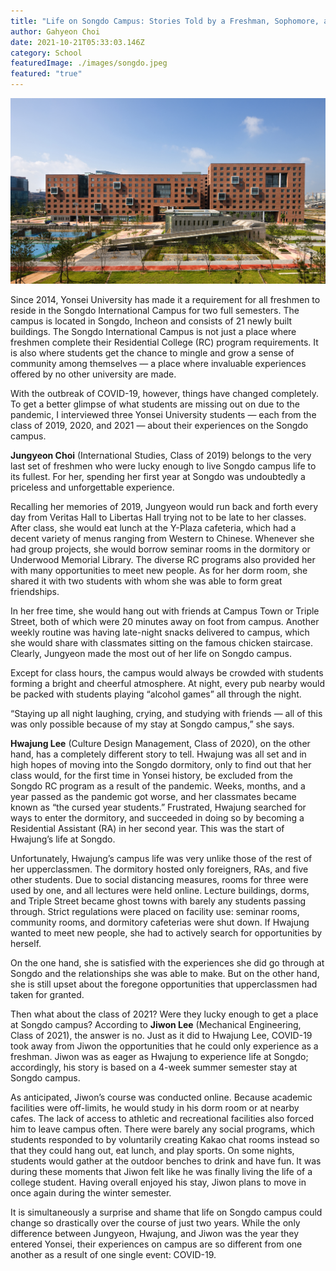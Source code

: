 ```yaml
---
title: "Life on Songdo Campus: Stories Told by a Freshman, Sophomore, and Junior"
author: Gahyeon Choi
date: 2021-10-21T05:33:03.146Z
category: School
featuredImage: ./images/songdo.jpeg
featured: "true"
---
```

![songdo](images/songdo.jpeg)

Since 2014, Yonsei University has made it a requirement for all freshmen to reside in the Songdo International Campus for two full semesters. The campus is located in Songdo, Incheon and consists of 21 newly built buildings. The Songdo International Campus is not just a place where freshmen complete their Residential College (RC) program requirements. It is also where students get the chance to mingle and grow a sense of community among themselves — a place where invaluable experiences offered by no other university are made.

With the outbreak of COVID-19, however, things have changed completely. To get a better glimpse of what students are missing out on due to the pandemic, I interviewed three Yonsei University students — each from the class of 2019, 2020, and 2021 — about their experiences on the Songdo campus.

**Jungyeon Choi** (International Studies, Class of 2019) belongs to the very last set of freshmen who were lucky enough to live Songdo campus life to its fullest. For her, spending her first year at Songdo was undoubtedly a priceless and unforgettable experience.

Recalling her memories of 2019, Jungyeon would run back and forth every day from Veritas Hall to Libertas Hall trying not to be late to her classes. After class, she would eat lunch at the Y-Plaza cafeteria, which had a decent variety of menus ranging from Western to Chinese. Whenever she had group projects, she would borrow seminar rooms in the dormitory or Underwood Memorial Library. The diverse RC programs also provided her with many opportunities to meet new people. As for her dorm room, she shared it with two students with whom she was able to form great friendships.

In her free time, she would hang out with friends at Campus Town or Triple Street, both of which were 20 minutes away on foot from campus. Another weekly routine was having late-night snacks delivered to campus, which she would share with classmates sitting on the famous chicken staircase. Clearly, Jungyeon made the most out of her life on Songdo campus.

Except for class hours, the campus would always be crowded with students forming a bright and cheerful atmosphere. At night, every pub nearby would be packed with students playing “alcohol games” all through the night.

“Staying up all night laughing, crying, and studying with friends — all of this was only possible because of my stay at Songdo campus,” she says.

**Hwajung Lee** (Culture Design Management, Class of 2020), on the other hand, has a completely different story to tell. Hwajung was all set and in high hopes of moving into the Songdo dormitory, only to find out that her class would, for the first time in Yonsei history, be excluded from the Songdo RC program as a result of the pandemic. Weeks, months, and a year passed as the pandemic got worse, and her classmates became known as “the cursed year students.” Frustrated, Hwajung searched for ways to enter the dormitory, and succeeded in doing so by becoming a Residential Assistant (RA) in her second year. This was the start of Hwajung’s life at Songdo.

Unfortunately, Hwajung’s campus life was very unlike those of the rest of her upperclassmen. The dormitory hosted only foreigners, RAs, and five other students. Due to social distancing measures, rooms for three were used by one, and all lectures were held online. Lecture buildings, dorms, and Triple Street became ghost towns with barely any students passing through. Strict regulations were placed on facility use: seminar rooms, community rooms, and dormitory cafeterias were shut down. If Hwajung wanted to meet new people, she had to actively search for opportunities by herself.

On the one hand, she is satisfied with the experiences she did go through at Songdo and the relationships she was able to make. But on the other hand, she is still upset about the foregone opportunities that upperclassmen had taken for granted.

Then what about the class of 2021? Were they lucky enough to get a place at Songdo campus? According to **Jiwon Lee** (Mechanical Engineering, Class of 2021), the answer is no. Just as it did to Hwajung Lee, COVID-19 took away from Jiwon the opportunities that he could only experience as a freshman. Jiwon was as eager as Hwajung to experience life at Songdo; accordingly, his story is based on a 4-week summer semester stay at Songdo campus.

As anticipated, Jiwon’s course was conducted online. Because academic facilities were off-limits, he would study in his dorm room or at nearby cafes. The lack of access to athletic and recreational facilities also forced him to leave campus often. There were barely any social programs, which students responded to by voluntarily creating Kakao chat rooms instead so that they could hang out, eat lunch, and play sports. On some nights, students would gather at the outdoor benches to drink and have fun. It was during these moments that Jiwon felt like he was finally living the life of a college student. Having overall enjoyed his stay, Jiwon plans to move in once again during the winter semester.

It is simultaneously a surprise and shame that life on Songdo campus could change so drastically over the course of just two years. While the only difference between Jungyeon, Hwajung, and Jiwon was the year they entered Yonsei, their experiences on campus are so different from one another as a result of one single event: COVID-19.
